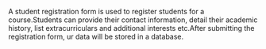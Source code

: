 A student registration form is used to register students for a course.Students can provide their contact information, detail their academic history, list extracurriculars and additional interests etc.After submitting the registration form, ur data will be stored in a database.
